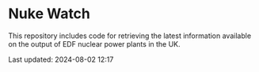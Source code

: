 # Nuke Watch

This repository includes code for retrieving the latest information available on the output of EDF nuclear power plants in the UK.

Last updated: 2024-08-02 12:17